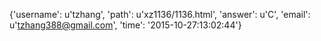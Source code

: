 {'username': u'tzhang', 'path': u'xz1136/1136.html', 'answer': u'C', 'email': u'tzhang388@gmail.com', 'time': '2015-10-27:13:02:44'}